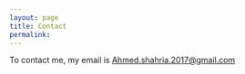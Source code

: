 ```yaml
---
layout: page
title: Contact
permalink: 
---
```


To contact me, my email is Ahmed.shahria.2017@gmail.com
